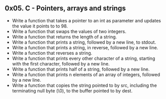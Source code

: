 ## 0x05. C - Pointers, arrays and strings
* Write a function that takes a pointer to an int as parameter and updates the value it points to to 98.
* Write a function that swaps the values of two integers.
* Write a function that returns the length of a string.
* Write a function that prints a string, followed by a new line, to stdout.
* Write a function that prints a string, in reverse, followed by a new line.
* Write a function that reverses a string.
* Write a function that prints every other character of a string, starting with the first character, followed by a new line.
* Write a function that prints half of a string, followed by a new line.
* Write a function that prints n elements of an array of integers, followed by a new line.
* Write a function that copies the string pointed to by src, including the terminating null byte (\0), to the buffer pointed to by dest.
